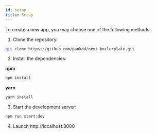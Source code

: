 ```yaml
---
id: setup
title: Setup
---
```


To create a new app, you may choose one of the following methods:

1. Clone the repository:

```sh
git clone https://github.com/pankod/next-boilerplate.git
```

2. Install the dependencies:

**npm**

```sh
npm install
```

**yarn**

```sh
yarn install
```

3. Start the development server:

```sh
npm run start:dev
```

4. Launch http://localhost:3000
